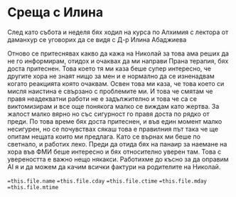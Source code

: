 # Среща с Илина
След като събота и неделя бях ходил на курса по Алхимия с лектора от даманхур се уговорих да се видя с Д-р Илина Абаджиева

Отново се притеснявах какво да кажа на Николай за това ама реших да не го информирам, отидох и очаквах да ми направи Прана терапия, бях доста притеснен. Това което тя ми каза беше супер интересно, че другите хора не знаят нищо за мен и е нормално да се изненадвам когато реакцията която очаквам. Освен това ми каза, че това което си мисля наистина е свързано с проблемите ми. И това че смятам че правя неадекватни работи не е задължително и това че са се виктомизирам и все още понякога малко се виждам като жертва. За жалост малко вярно но със сигурност го правя доста по рядко от преди. По това време бях доста притеснен, и във един момент малко несигурен, но се почувствах сякаш това е правилния път така че ще опитам нещата които ми предлага. Като се върнах ми беше по светнало, и работих леко. Преди да отида бях на панаир за наемане на хора във ФМИ беше интересно и бях относително уверен там. Това с увереността е важно нещо някакси. Работихме до късно за да оправим AI я и да можем да качим всички фактури на родителите на Николай.

`=this.file.name` `=this.file.cday` `=this.file.ctime` `=this.file.mday` `=this.file.mtime`
